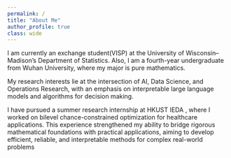 ```yaml
---
permalink: /
title: "About Me"
author_profile: true
class: wide
---
```


I am currently an exchange student(VISP) at the University of Wisconsin–Madison’s Department of Statistics. Also, I am a fourth-year undergraduate from Wuhan University, where my major is pure mathematics.

My research interests lie at the intersection of AI, Data Science, and Operations Research, with an emphasis on interpretable large language models and algorithms for decision making.

I have pursued a summer research internship at HKUST IEDA , where I worked on bilevel chance-constrained optimization for healthcare applications. This experience strengthened my ability to bridge rigorous mathematical foundations with practical applications, aiming to develop efficient, reliable, and interpretable methods for complex real-world problems
